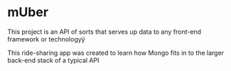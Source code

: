 # mUber

This project is an API of sorts that serves up data to any front-end framework or technologyÿ

This ride-sharing app was created to learn how Mongo fits in to the larger back-end stack of a typical API


